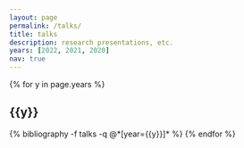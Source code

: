 ```yaml
---
layout: page
permalink: /talks/
title: talks
description: research presentations, etc.
years: [2022, 2021, 2020]
nav: true
---
```




<div class="publications">

{% for y in page.years %}
  <h2 class="year">{{y}}</h2>
  {% bibliography -f talks -q @*[year={{y}}]* %}
{% endfor %}

</div>
